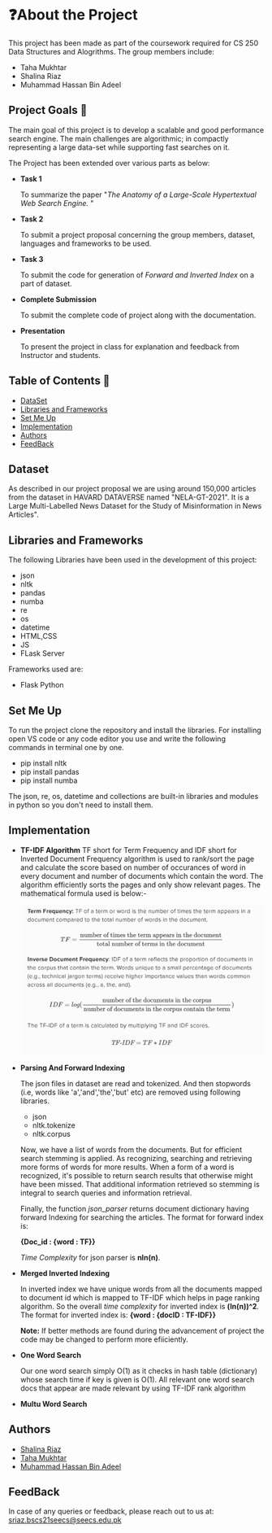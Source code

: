 # ❓About the Project

This project has been made as part of the coursework required for CS 250 Data Structures and Alogrithms. The group members include: 


* Taha Mukhtar
* Shalina Riaz
* Muhammad Hassan Bin Adeel

## Project Goals 🥅

The main goal of this project is to develop a scalable and good performance search engine. The main challenges are algorithmic; in compactly representing a large data-set while supporting fast searches on it. 


The Project has been extended over various parts as below:
*  **Task 1**
    
    To summarize the paper "*The Anatomy of a Large-Scale Hypertextual Web Search Engine.* "
*  **Task 2**

    To submit a project proposal concerning the group members, dataset, languages and frameworks to be used.
*  **Task 3**

    To submit the code for generation of *Forward and Inverted Index* on a part of dataset.
*  **Complete Submission**

    To submit the complete code of project along with the documentation.

* **Presentation**

    To present the project in class for explanation and feedback from Instructor and students.



## Table of Contents 📃
* [DataSet](#Dataset)
* [Libraries and Frameworks](#Libraries-and-Frameworks)
* [Set Me Up](#Set-Me-Up)
* [Implementation](#Implementation)
* [Authors](#Authors)
* [FeedBack](#FeedBack)
## Dataset
As described in our project proposal we are using around 150,000 articles from the dataset in HAVARD DATAVERSE named "NELA-GT-2021". It is a Large Multi-Labelled News Dataset for the Study of Misinformation in News Articles".
## Libraries and Frameworks
The following Libraries have been used in the development of this project:

* json
* nltk
* pandas
* numba
* re
* os
* datetime
* HTML,CSS
* JS
* FLask Server

Frameworks used are:

* Flask Python

## Set Me Up
To run the project clone the repository and install the libraries. For installing open VS code or any code editor you use and write the following commands in terminal one by one.

* pip install nltk
* pip install pandas
* pip install numba

The json, re, os, datetime and collections are built-in libraries and modules in python so you don't need to install them.

## Implementation
* **TF-IDF Algorithm**
    TF short for Term Frequency and IDF short for Inverted Document Frequency algorithm is used to rank/sort the page and calculate the score based on number of occurances of word in every document and number of documents which contain the word. The algorithm efficiently sorts the pages and only show relevant pages. The mathematical formula used is below:-

    ![Formula Image](tf-idf.jpeg)
* **Parsing And Forward Indexing**

    The json files in dataset are read and tokenized. And then stopwords (i.e, words like 'a','and','the','but' etc) are removed using following libraries.
    * json
    * nltk.tokenize
    * nltk.corpus
    
    Now, we have a list of words from the documents. But for efficient search stemming is applied. As recognizing, searching and retrieving more forms of words for  more results. When a form of a word is recognized, it's possible to return search results that otherwise might have been missed. That additional information retrieved so stemming is integral to search queries and information retrieval. 

    Finally, the function *json_parser* returns document dictionary having forward Indexing for searching the articles.
    The format for forward index is: 
    
    **{Doc_id : {word : TF}}**
    
    *Time Complexity* for json parser is **nln(n)**.
* **Merged Inverted Indexing**

    In inverted index we have unique words from all the documents mapped to document id which is mapped to TF-IDF which helps in page ranking algorithm. So the overall *time complexity* for inverted index is **(ln(n))^2**.
    The format for inverted index is:
    **{word : {docID : TF-IDF}}**

    **Note:** If better methods are found during the advancement of project the code may be changed to perform more efiiciently. 
* **One Word Search**

    Our one word search simply O(1) as it checks in hash table (dictionary) whose search time if key is given is O(1). All relevant one word search docs that appear are made relevant by using TF-IDF rank algorithm

* **Multu Word Search**    
## Authors

- [Shalina Riaz](https://github.com/shalinaariaaz)
- [Taha Mukhtar](https://github.com/tahamukhtar20)
- [Muhammad Hassan Bin Adeel](https://github.com/mhba18094)

## FeedBack
In case of any queries or feedback, please reach out to us at: sriaz.bscs21seecs@seecs.edu.pk
